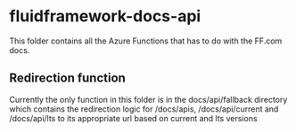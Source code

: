 # fluidframework-docs-api

This folder contains all the Azure Functions that has to do with the FF.com docs. 

## Redirection function

Currently the only function in this folder is in the docs/api/fallback directory which contains the redirection logic for /docs/apis, /docs/api/current and /docs/api/lts to its appropriate url based on current and lts versions